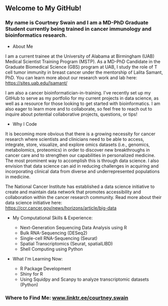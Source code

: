 ## Welcome to My GitHub! 
### My name is Courtney Swain and I am a MD-PhD Graduate Student currently being trained in cancer immunology and bioinformatics research.

 - About Me
   
I am a current trainee at the University of Alabama at Birmingham (UAB) Medical Scientist Training Program (MSTP). As a MD-PhD Candidate in the Graduate Biomedical Science (GBS) program at UAB, I study the role of T cell tumor immunity in breast cancer under the mentorship of Lalita Samant, PhD. You can learn more about our research work and lab here: https://sites.uab.edu/lsamant/

I am also a cancer bioinformatician-in-training. I've recently set up my GitHub to serve as my portfolio for my current projects in data science, as well as a resource for those looking to get started with bioinformatics. I am also eager to learn more and to collaborate, so feel free to reach out to inquire about potential collaborative projects, questions, or tips!

 - Why I Code
   
It is becoming more obvious that there is a growing necessity for cancer research where scientists and clinicians need to be able to access, integrate, store, visualize, and explore omics datasets (i.e., genomics, metabolomics, proteomics) in order to discover new breakthroughs in cancer care and to strengthen our capabilities in personalized medicine. The most prominent way to accomplish this is through data science. I also envision that data science can aid in reducing challenges in acquiring and incorporating clinical data from diverse and underrepresented populations in medicine.

The National Cancer Institute has established a data science initiative to create and maintain data network that promotes accessibility and collaboration within the cancer research community. Read more about their data science initiative here: https://ccr.cancer.gov/news/horizons/article/big-data  

 - My Computational Skills & Experience:
   - Next-Generation Sequencing Data Analysis using R
   - Bulk RNA-Sequencing (DESeq2)
   - Single-cell RNA-Sequencing (Seurat)
   - Spatial Transcriptomics (Seurat, spatialLIBD)
   - Shell Computing using Python
  
 - What I'm Learning Now:
   - R Package Development
   - Shiny for R
   - Using Squidpy and Scanpy to analyze transcriptomic datasets (Python)

### Where to Find Me: www.linktr.ee/courtney.swain
